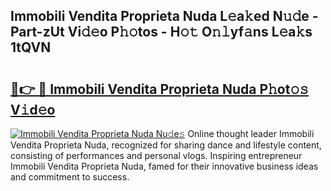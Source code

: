 ## Immobili Vendita Proprieta Nuda L𝚎a𝚔ed N𝚞𝚍e - Part-zUt Vi𝚍𝚎o P𝚑𝚘tos - H𝚘𝚝 O𝚗𝚕yf𝚊ns L𝚎a𝚔s 1tQVN

# <h2><a href="http://kfai1e2.oniu.top/?m=Immobili+Vendita+Proprieta+Nuda">🔗👉 🔴 Immobili Vendita Proprieta Nuda P𝚑ot𝚘𝚜 V𝚒d𝚎o</a></h2>

[![Immobili Vendita Proprieta Nuda Nu𝚍e𝚜](https://i.imgur.com/0qMVB7G.gif)](http://kfai1e2.oniu.top/?m=Immobili+Vendita+Proprieta+Nuda)
Online thought leader Immobili Vendita Proprieta Nuda, recognized for sharing dance and lifestyle content, consisting of performances and personal vlogs. Inspiring entrepreneur Immobili Vendita Proprieta Nuda, famed for their innovative business ideas and commitment to success.  
